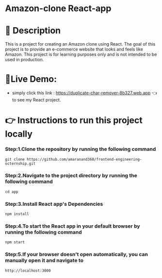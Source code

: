 # Amazon-clone React-app

# 📝 Description

This is a project for creating an Amazon clone using React. The goal of this project is to provide an e-commerce website that looks and feels like Amazon. This project is for learning purposes only and is not intended to be used in production.

# 🚀Live Demo:

-  simply click this link : https://duplicate-char-remover-8b327.web.app 👈 to see my React project.


# 👉 Instructions to run this project locally

<h3> Step:1.Clone the repository by running the following command  </h3>

``` 
git clone https://github.com/amaranand360/frontend-engineering-octernship.git

```

<h3>Step:2.Navigate to the project directory by running the following command  </h3>

```
cd app

```
<h3>Step:3.Install  React app's Dependencies </h3>

```
npm install

```

<h3>Step:4.To start the React app in your default browser by running the following command </h3>

```
npm start

```

<h3>Step:5.If your browser doesn't open automatically, you can manually open it and navigate to  </h3>

```
http://localhost:3000

```
